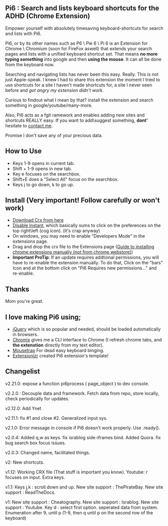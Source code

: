 ## Pi6 : Search and lists keyboard shortcuts for the ADHD (Chrome Extension)
Empower yourself with absolutely timesaving keyboard-shortcuts for search and lists with Pi6.

Pi6, or by its other names such as P6 \ Pie 6 \ Pi 6 is an Extension for Chrome \ Chromium (soon for FireFox aswell) that extends your search pages and lists with a unified keyboard shortcut set. That means **no more typing something** into google and then **using the mouse**. It can all be done from the keyboard now.

Searching and navigating lists has never been this easy. Really. This is not just Apple-speak.
I knew I had to share this extension the moment I tried to use shortcuts for a site I haven't made shortcuts for, a site I never seen before and *got angry my extension didn't work*.

Curious to findout what I mean by that? install the extension and search something in google/youtube/many-more.

Also, Pi6 acts as a fgit ramework and enables adding new sites and shortcuts REALLY easy. If you want to add\suggest something, **dont'** hesitate to [contact me](364saga@gmail.com).

Promise I don't save any of your precious data.

## How to Use
- Keys 1-9 opens in current tab.
- Shift + 1-9 opens in new tab.
- Key e focuses on the searchbox.
- Shift+E does a "Select All" focus on the searchbox.
- Keys j to go down, k to go up.

## Install (Very important! Follow carefully or won't work)
- [Download Crx from here](https://github.com/wildeyes/Pi6/raw/master/data/pi6.crx)
- [Disable Instant](https://www.google.com/search?q=disable+google+instant), which basically sums to click on the preferences on the top right\left (cog icon). (it's crap anyway)
- On windows, you may need to enable "Developers Mode" in the extensions page.
- Drag and drop the crx file to the Extensions page ([Guide to installing chrome extensions manually (not from chrome webstore)](https://www.google.com/search?q=how+to+install+chrome+extensions+manually))
- **Important ProTip**: If an update requires addtional permissions, you will have to re-enable the extension manually. To do that, Click on the "bars" Icon and at the bottom click on "Pi6 Requires new permissions..." and re-enable.

## Thanks
Mom you're great.

## I love making Pi6 using;
- [jQuery](http://jquery.com/) which is so popular and needed, should be loaded automatically in browsers.
- [Chromix](https://github.com/smblott-github/chromix) gives me a CLI interface to Chrome (I refresh chrome tabs, and **the extenstion** directly from my text editor).
- [Mousetrap](http://craig.is/killing/mice) For dead easy keyboard binging.
- [Extensionizr](http://extensionizr.com) created Pi6 extension's template!

## Changelist
v2.21.0: expose a function pi6process ( page_object ) to dev console.

v2.2.0 : Decouple data and framework. Fetch data from repo, store locally, check periodically for updates.

v2.12.0: Add Ynet

v2.11.1: fix #1 and close #2. Generalized input sys.

v2.1.0:
Error message in console if Pi6 doesn't work properly.
Use .ready().

v2.0.4:
Added q,w as keys.
fix israblog side-iframes bind.
Added Quora.
fix bug search box focus issues.

v2.0.3:
Changed name, facilitated things.

v2:
New shortcuts.

v1.12:
Working CRX file (That stuff is important you know).
Youtube: r focuses on input.
Extra keys.

v1.1:
Keys j,k : scroll down and up.
New site support : ThePirateBay.
New site support : ReadTheDocs.

v1:
New site support : Cheatography.
New site support : Israblog.
New site support : Youtube.
Key d : select first option.
seperated data from system.
Enumeration after 9, until p (1-9, then q until p on the second row of the keyboard)